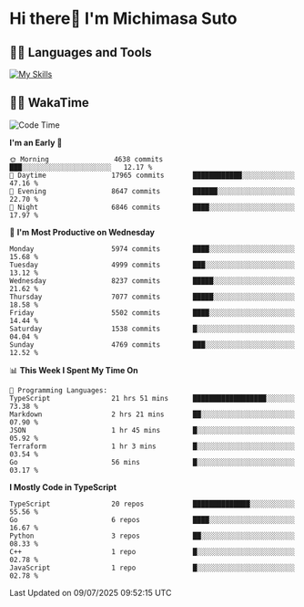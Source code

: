 # Hi there👋 I'm Michimasa Suto

## 🧑‍💻 Languages and Tools
[![My Skills](https://skillicons.dev/icons?i=ts,nextjs,react,go,python,aws,terraform)](https://skillicons.dev)

<!--
**Suto-Michimasa/Suto-Michimasa** is a ✨ _special_ ✨ repository because its `README.md` (this file) appears on your GitHub profile.

Here are some ideas to get you started:

- 🔭 I’m currently working on ...
- 🌱 I’m currently learning ...
- 👯 I’m looking to collaborate on ...
- 🤔 I’m looking for help with ...
- 💬 Ask me about ...
- 📫 How to reach me: ...
- 😄 Pronouns: ...
- ⚡ Fun fact: ...
-->
<!--
## 💎 Github Stats

<div>
  <img height="170" align="left" src="https://github-readme-stats.vercel.app/api?username=Suto-michimasa&count_private=true&show_icons=true&theme=dark" />
  <img height="170" src="https://github-readme-stats.vercel.app/api/top-langs/?username=Suto-michimasa&langs_count=8&layout=compact&theme=dark" />
</div>
-->
<!-- ## 🏆 GitHub Profile Trophy

<img width="800" src="https://github-profile-trophy.vercel.app/?username=Suto-michimasa&theme=onedark&no-frame=true"/>
 -->

## 🧑‍💻 WakaTime
<!--START_SECTION:waka-->
![Code Time](http://img.shields.io/badge/Code%20Time-1%2C069%20hrs%2053%20mins-blue)

**I'm an Early 🐤** 

```text
🌞 Morning                4638 commits        ███░░░░░░░░░░░░░░░░░░░░░░   12.17 % 
🌆 Daytime                17965 commits       ████████████░░░░░░░░░░░░░   47.16 % 
🌃 Evening                8647 commits        ██████░░░░░░░░░░░░░░░░░░░   22.70 % 
🌙 Night                  6846 commits        ████░░░░░░░░░░░░░░░░░░░░░   17.97 % 
```
📅 **I'm Most Productive on Wednesday** 

```text
Monday                   5974 commits        ████░░░░░░░░░░░░░░░░░░░░░   15.68 % 
Tuesday                  4999 commits        ███░░░░░░░░░░░░░░░░░░░░░░   13.12 % 
Wednesday                8237 commits        █████░░░░░░░░░░░░░░░░░░░░   21.62 % 
Thursday                 7077 commits        █████░░░░░░░░░░░░░░░░░░░░   18.58 % 
Friday                   5502 commits        ████░░░░░░░░░░░░░░░░░░░░░   14.44 % 
Saturday                 1538 commits        █░░░░░░░░░░░░░░░░░░░░░░░░   04.04 % 
Sunday                   4769 commits        ███░░░░░░░░░░░░░░░░░░░░░░   12.52 % 
```


📊 **This Week I Spent My Time On** 

```text
💬 Programming Languages: 
TypeScript               21 hrs 51 mins      ██████████████████░░░░░░░   73.38 % 
Markdown                 2 hrs 21 mins       ██░░░░░░░░░░░░░░░░░░░░░░░   07.90 % 
JSON                     1 hr 45 mins        █░░░░░░░░░░░░░░░░░░░░░░░░   05.92 % 
Terraform                1 hr 3 mins         █░░░░░░░░░░░░░░░░░░░░░░░░   03.54 % 
Go                       56 mins             █░░░░░░░░░░░░░░░░░░░░░░░░   03.17 % 
```

**I Mostly Code in TypeScript** 

```text
TypeScript               20 repos            ██████████████░░░░░░░░░░░   55.56 % 
Go                       6 repos             ████░░░░░░░░░░░░░░░░░░░░░   16.67 % 
Python                   3 repos             ██░░░░░░░░░░░░░░░░░░░░░░░   08.33 % 
C++                      1 repo              █░░░░░░░░░░░░░░░░░░░░░░░░   02.78 % 
JavaScript               1 repo              █░░░░░░░░░░░░░░░░░░░░░░░░   02.78 % 
```




 Last Updated on 09/07/2025 09:52:15 UTC
<!--END_SECTION:waka-->
